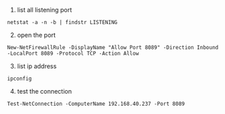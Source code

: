 1. list all listening port
```
netstat -a -n -b | findstr LISTENING
```
2. open the port
```
New-NetFirewallRule -DisplayName "Allow Port 8089" -Direction Inbound -LocalPort 8089 -Protocol TCP -Action Allow
```
3. list ip address
```
ipconfig
```
4. test the connection
```
Test-NetConnection -ComputerName 192.168.40.237 -Port 8089
```
